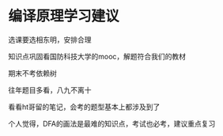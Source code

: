 # 编译原理学习建议

选课要选相东明，安排合理

知识点巩固看国防科技大学的mooc，解题符合我们的教材

期末不考依赖树

往年题目多看，八九不离十

看看ht哥留的笔记，会考的题型基本上都涉及到了

个人觉得，DFA的画法是最难的知识点，考试也必考，建议重点复习
